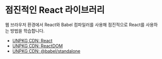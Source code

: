 # 점진적인 React 라이브러리

웹 브라우저 환경에서 React와 Babel 컴파일러를 사용해 점진적으로 React를 사용하는 방법을 학습합니다.

- [UNPKG CDN: React](https://unpkg.com/browse/react/)
- [UNPKG CDN: ReactDOM](https://unpkg.com/browse/react-dom/)
- [UNPKG CDN: @babel/standalone](https://unpkg.com/browse/@babel/standalone/)
